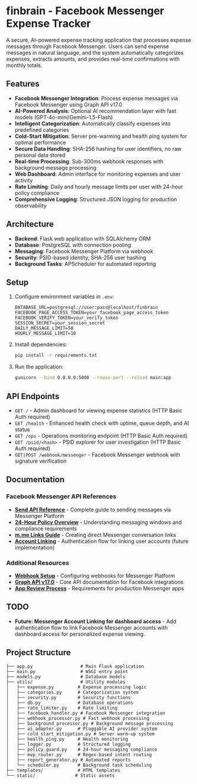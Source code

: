 # finbrain - Facebook Messenger Expense Tracker

A secure, AI-powered expense tracking application that processes expense messages through Facebook Messenger. Users can send expense messages in natural language, and the system automatically categorizes expenses, extracts amounts, and provides real-time confirmations with monthly totals.

## Features

- **Facebook Messenger Integration**: Process expense messages via Facebook Messenger using Graph API v17.0
- **AI-Powered Analysis**: Optional AI recommendation layer with fast models (GPT-4o-mini/Gemini-1.5-Flash)
- **Intelligent Categorization**: Automatically classify expenses into predefined categories
- **Cold-Start Mitigation**: Server pre-warming and health ping system for optimal performance
- **Secure Data Handling**: SHA-256 hashing for user identifiers, no raw personal data stored
- **Real-time Processing**: Sub-300ms webhook responses with background message processing
- **Web Dashboard**: Admin interface for monitoring expenses and user activity
- **Rate Limiting**: Daily and hourly message limits per user with 24-hour policy compliance
- **Comprehensive Logging**: Structured JSON logging for production observability

## Architecture

- **Backend**: Flask web application with SQLAlchemy ORM
- **Database**: PostgreSQL with connection pooling
- **Messaging**: Facebook Messenger Platform via webhook
- **Security**: PSID-based identity, SHA-256 user hashing
- **Background Tasks**: APScheduler for automated reporting

## Setup

1. Configure environment variables in `.env`:
   ```
   DATABASE_URL=postgresql://user:pass@localhost/finbrain
   FACEBOOK_PAGE_ACCESS_TOKEN=your_facebook_page_access_token
   FACEBOOK_VERIFY_TOKEN=your_verify_token
   SESSION_SECRET=your_session_secret
   DAILY_MESSAGE_LIMIT=50
   HOURLY_MESSAGE_LIMIT=10
   ```

2. Install dependencies:
   ```bash
   pip install -r requirements.txt
   ```

3. Run the application:
   ```bash
   gunicorn --bind 0.0.0.0:5000 --reuse-port --reload main:app
   ```

## API Endpoints

- `GET /` - Admin dashboard for viewing expense statistics (HTTP Basic Auth required)
- `GET /health` - Enhanced health check with uptime, queue depth, and AI status
- `GET /ops` - Operations monitoring endpoint (HTTP Basic Auth required)
- `GET /psid/<hash>` - PSID explorer for user investigation (HTTP Basic Auth required)
- `GET|POST /webhook/messenger` - Facebook Messenger webhook with signature verification

## Documentation

### Facebook Messenger API References

- **[Send API Reference](https://developers.facebook.com/docs/messenger-platform/reference/send-api)** - Complete guide to sending messages via Messenger Platform
- **[24-Hour Policy Overview](https://developers.facebook.com/docs/messenger-platform/policy/policy-overview#messaging_type)** - Understanding messaging windows and compliance requirements
- **[m.me Links Guide](https://developers.facebook.com/docs/messenger-platform/discovery/m-me-links)** - Creating direct Messenger conversation links
- **[Account Linking](https://developers.facebook.com/docs/messenger-platform/identity/account-linking)** - Authentication flow for linking user accounts (future implementation)

### Additional Resources

- **[Webhook Setup](https://developers.facebook.com/docs/messenger-platform/getting-started/webhook-setup)** - Configuring webhooks for Messenger Platform
- **[Graph API v17.0](https://developers.facebook.com/docs/graph-api/overview)** - Core API documentation for Facebook integrations
- **[App Review Process](https://developers.facebook.com/docs/app-review)** - Requirements for production Messenger apps

## TODO

- **Future: Messenger Account Linking for dashboard access** - Add authentication flow to link Facebook Messenger accounts with dashboard access for personalized expense viewing.

## Project Structure

```
├── app.py                  # Main Flask application
├── main.py                 # WSGI entry point
├── models.py               # Database models
├── utils/                  # Utility modules
│   ├── expense.py         # Expense processing logic
│   ├── categories.py      # Categorization system
│   ├── security.py        # Security functions
│   ├── db.py              # Database operations
│   ├── rate_limiter.py    # Rate limiting
│   ├── facebook_handler.py # Facebook Messenger integration
│   ├── webhook_processor.py # Fast webhook processing
│   ├── background_processor.py # Background message processing
│   ├── ai_adapter.py      # Pluggable AI provider system
│   ├── cold_start_mitigation.py # Server warm-up system
│   ├── health_ping.py     # Health monitoring
│   ├── logger.py          # Structured logging
│   ├── policy_guard.py    # 24-hour messaging compliance
│   ├── mvp_router.py      # Regex-based intent routing
│   ├── report_generator.py # Automated reports
│   └── scheduler.py       # Background task scheduling
├── templates/             # HTML templates
└── static/               # Static assets
```